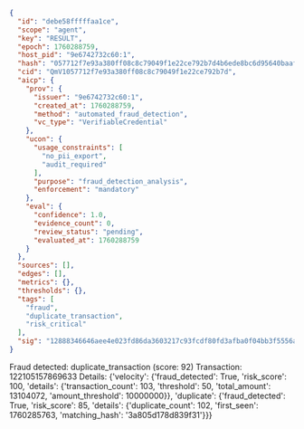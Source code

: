 ```json
{
  "id": "debe58fffffaa1ce",
  "scope": "agent",
  "key": "RESULT",
  "epoch": 1760288759,
  "host_pid": "9e6742732c60:1",
  "hash": "057712f7e93a380ff08c8c79049f1e22ce792b7d4b6ede8bc6d95640baaf3d34",
  "cid": "QmV1057712f7e93a380ff08c8c79049f1e22ce792b7d",
  "aicp": {
    "prov": {
      "issuer": "9e6742732c60:1",
      "created_at": 1760288759,
      "method": "automated_fraud_detection",
      "vc_type": "VerifiableCredential"
    },
    "ucon": {
      "usage_constraints": [
        "no_pii_export",
        "audit_required"
      ],
      "purpose": "fraud_detection_analysis",
      "enforcement": "mandatory"
    },
    "eval": {
      "confidence": 1.0,
      "evidence_count": 0,
      "review_status": "pending",
      "evaluated_at": 1760288759
    }
  },
  "sources": [],
  "edges": [],
  "metrics": {},
  "thresholds": {},
  "tags": [
    "fraud",
    "duplicate_transaction",
    "risk_critical"
  ],
  "sig": "12888346646aee4e023fd86da3603217c93fcdf80fd3afba0f04bb3f5556a8e0"
}
```

Fraud detected: duplicate_transaction (score: 92)
Transaction: 122105157869633
Details: {'velocity': {'fraud_detected': True, 'risk_score': 100, 'details': {'transaction_count': 103, 'threshold': 50, 'total_amount': 13104072, 'amount_threshold': 10000000}}, 'duplicate': {'fraud_detected': True, 'risk_score': 85, 'details': {'duplicate_count': 102, 'first_seen': 1760285763, 'matching_hash': '3a805d178d839f31'}}}